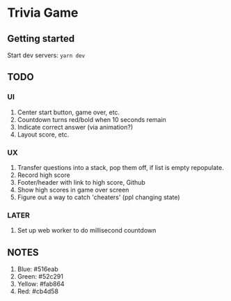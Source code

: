 # Trivia Game

## Getting started

Start dev servers: `yarn dev`

## TODO

### UI

1.  Center start button, game over, etc.
2.  Countdown turns red/bold when 10 seconds remain
3.  Indicate correct answer (via animation?)
4.  Layout score, etc.

### UX

1.  Transfer questions into a stack, pop them off, if list is empty repopulate.
2.  Record high score
3.  Footer/header with link to high score, Github
4.  Show high scores in game over screen
5.  Figure out a way to catch 'cheaters' (ppl changing state)

### LATER

1. Set up web worker to do millisecond countdown

## NOTES

1. Blue: #516eab
2. Green: #52c291
3. Yellow: #fab864
4. Red: #cb4d58
